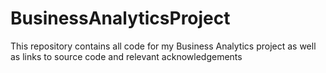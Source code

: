 # BusinessAnalyticsProject
This repository contains all code for my Business Analytics project as well as links to source code and relevant acknowledgements
